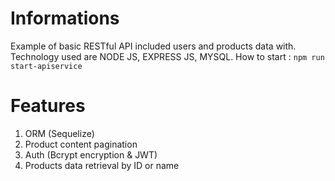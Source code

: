 # Informations
Example of basic RESTful API included users and products data with. Technology used are NODE JS, EXPRESS JS, MYSQL.
How to start : `npm run start-apiservice`

# Features
1. ORM (Sequelize)
2. Product content pagination
3. Auth (Bcrypt encryption & JWT)
4. Products data retrieval by ID or name
